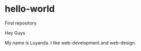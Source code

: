 # hello-world
First repository

Hey Guys

My name is Luyanda. I like web-development and web-design.
